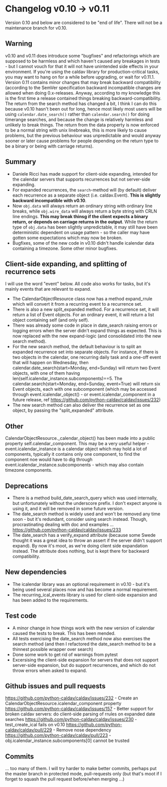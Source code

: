 # Changelog v0.10 -> v0.11

Version 0.10 and below are considered to be "end of life".  There will not be a maintenance branch for v0.10.

## Warning

v0.10 and v0.11 does introduce some "bugfixes" and refactorings which are supposed to be harmless and which haven't caused any breakages in tests - but I cannot vouch for that it will not have unintended side effects in your environment.  If you're using the caldav library for production-critical tasks, you may want to hang on for a while before upgrading, or wait for v0.11.1.  Version 0.11 contains minor changes that may break backward compatibility (according to the SemVer specification backward incompatible changes are allowed when doing 0.x-releases.  Anyway, according to my knowledge this is the first time a release contained things breaking backward-compatibility.  The return from the search method has changed a bit, I think I can do this because v0.10 hasn't been out for long, hence most likely most users will be using `calendar.date_search()` rather than `calendar.search()` for doing timerange searches, and because the change is relatively harmless and unlikely to break things.  The return from the data property is now enforced to be a normal string with unix linebreaks, this is more likely to cause problems, but the previous behaviour was unpredictable and would anyway sooner or later cause problems for people depending on the return type to be a binary or being with carriage returns).

## Summary

* Daniele Ricci has made support for client-side expanding, intended for the calendar servers that supports recurrences but not server-side expanding.
* For expanded recurrences, the `search`-method will (by default) deliver each recurrence as a separate object (i.e. caldav.Event).  **This is slightly backward incompatible with v0.10**.  
* Now `obj.data` will always return an ordinary string with ordinary line breaks, while `obj.wire_data` will always return a byte string with CRLN line endings.  **This may break thinsg if the client expects a binary return, or depends on carriage returns in the output**.  While the return type of `obj.data` has been slightly unpredictable, it may still have been deterministic dependent on usage pattern - so the caller may have gotten some expectations which may now be broken.
* Bugfixes, some of the new code in v0.10 didn't handle icalendar data containing a timezone.  Some other minor bugfixes.

## Client-side expanding, and splitting of recurrence sets

I will use the word "event" below.  All code also works for tasks, but it's mainly events that are relevant to expand.

* The CalendarObjectResource class now has a method expand_rrule which will convert it from a recurring event to a recurrence set.
* There is also a new split_expanded method.  For a recurrence set, it will return a list of Event objects.  For an ordinary event, it will return a list object containing self (and only self).
* There was already some code in place in date_search raising errors or logging errors when the server didn't expand things as expected.  This is now replaced with the new expand-logic (and consolidated into the new search method).
* For the new search method, the default behaviour is to split an expanded recurrence set into separate objects.  For instance, if there is two objects in the calendar, one recurring daily task and a one-off event that will happen on Wednesday, then calendar.date_search(start=Monday, end=Sunday) will return two Event objects, with one of them having len(self.icalendar_instance.subcomponents)==5.  The calendar.search(start=Monday, end=Sunday, event=True) will return six Event objects, each with one subcomponent (which may be accessed through event.icalendar_object() - or event.icalendar_component in a future release, ref https://github.com/python-caldav/caldav/issues/232)
* The new search method can also deliver the recurrence set as one object, by passing the "split_expanded" attribute.

## Other

CalendarObjectResource._calendar_object() has been made into a public property self.calendar_component.  This may be a very useful helper - event.icalendar_instance is a calendar object which may hold a lot of components, typically it contains only one component, to find the component noe would have to dig through event.icalendar_instance.subcomponents - which may also contain timezone components.

## Deprecations

* There is a method build_date_search_query which was used internally, but unfortunately without the underscore prefix.  I don't expect anyone is using it, and it will be removed in some future version.
* The date_search method is widely used and won't be removed any time soon - but it's redundant, consider using search instead.  Though, procrastinating dealing with doc and examples ... https://github.com/python-caldav/caldav/issues/233
* The date_search has a verify_expand attribute (because some Swede thought it was a great idea to throw an assert if the server didn't support expand).  By now it's moot, as we're doing client side expandation instead.  The attribute does nothing, but is kept there for backward compatibility.

## New dependencies

* The icalendar library was an optional requirement in v0.10 - but it's being used several places now and has become a normal requirement.
* The recurring_ical_events library is used for client-side expansion and has been added to the requirements.

## Test code

* A minor change in how things work with the new version of icalendar caused the tests to break.  This has been mended.
* All tests exercising the date_search method now also exercises the search method (and then I refactored the date_search method to be a thinnest possible wrapper over search)
* Done some work to get rid of warnings from pytest
* Excersising the client-side expansion for servers that does not support server-side expansion, but do support recurrences, and which do not throw errors when asked to expand.

## Github issues and pull requests

https://github.com/python-caldav/caldav/issues/232 - Create an CalendarObjectResource.icalendar_component property
https://github.com/python-caldav/caldav/issues/157 - Better support for broken caldav servers: do client-side parsing of rrules on expanded date searches
https://github.com/python-caldav/caldav/issues/230 - test_create_ical fails on v0.10
https://github.com/python-caldav/caldav/pull/229 - Remove nose dependency
https://github.com/python-caldav/caldav/pull/223 - obj.icalendar_instance.subcomponents[0] cannot be trusted

## Commits

... too many of them.  I will try harder to make better commits, perhaps put the master branch in protected mode, pull-requests only (but that's moot if I forget to squash the pull request before/when merging ...)
